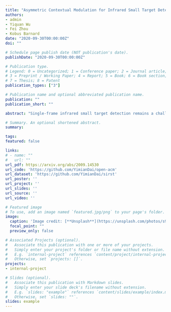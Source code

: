 ```yaml
---
title: "Asymmetric Contextual Modulation for Infrared Small Target Detection"
authors:
- admin
- Yiquan Wu
- Fei Zhou
- Kobus Barnard
date: "2020-09-30T00:00:00Z"
doi: ""

# Schedule page publish date (NOT publication's date).
publishDate: "2020-09-30T00:00:00Z"

# Publication type.
# Legend: 0 = Uncategorized; 1 = Conference paper; 2 = Journal article;
# 3 = Preprint / Working Paper; 4 = Report; 5 = Book; 6 = Book section;
# 7 = Thesis; 8 = Patent
publication_types: ["3"]

# Publication name and optional abbreviated publication name.
publication: ""
publication_short: ""

abstract: "Single-frame infrared small target detection remains a challenge not only due to the scarcity of intrinsic target characteristics but also because of lacking a public dataset. In this paper, we first contribute an open dataset with high-quality annotations to advance the research in this field. We also propose an asymmetric contextual modulation module specially designed for detecting infrared small targets. To better highlight small targets, besides a top-down global contextual feedback, we supplement a bottom-up modulation pathway based on point-wise channel attention for exchanging high-level semantics and subtle low-level details. We report ablation studies and comparisons to state-of-the-art methods, where we find that our approach performs significantly better. Our dataset and code are available online."

# Summary. An optional shortened abstract.
summary: 

tags:
featured: false

links:
# - name: ""
#   url: ""  
url_pdf: https://arxiv.org/abs/2009.14530
url_code: 'https://github.com/YimianDai/open-acm'
url_dataset: 'https://github.com/YimianDai/sirst'
url_poster: ''
url_project: ''
url_slides: ''
url_source: ''
url_video: ''

# Featured image
# To use, add an image named `featured.jpg/png` to your page's folder. 
image:
  caption: 'Image credit: [**Unsplash**](https://unsplash.com/photos/s9CC2SKySJM)'
  focal_point: ""
  preview_only: false

# Associated Projects (optional).
#   Associate this publication with one or more of your projects.
#   Simply enter your project's folder or file name without extension.
#   E.g. `internal-project` references `content/project/internal-project/index.md`.
#   Otherwise, set `projects: []`.
projects:
- internal-project

# Slides (optional).
#   Associate this publication with Markdown slides.
#   Simply enter your slide deck's filename without extension.
#   E.g. `slides: "example"` references `content/slides/example/index.md`.
#   Otherwise, set `slides: ""`.
slides: example
---
```


